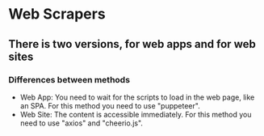 # Web Scrapers
## There is two versions, for web apps and for web sites

### Differences between methods
* Web App: You need to wait for the scripts to load in the web page, like an SPA. For this method you need to use "puppeteer".
* Web Site: The content is accessible immediately. For this method you need to use "axios" and "cheerio.js".